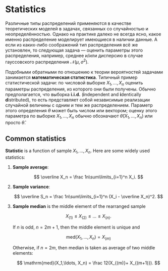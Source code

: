 # Statistics

Различные типы распределений применяются в качестве теоретических моделей в задачах, связанных со случайностью и неопределённостью. Однако на практике далеко не всегда ясно, какое именно распределение моделирует имеющиеся в наличии данные. А если из каких-либо соображений тип распределения всё же установлен, то следующая задача — оценить параметры этого распределения, например, среднее и/или дисперсию в случае гауссовского распределения $\mathcal N(\mu, \sigma^2)$.

Подобными обратными по отношению к теории вероятностей задачами занимается **математическая статистика**. Типичный пример статистической задачи: по числовой выборке $X_1, \ldots, X_n$ оценить параметры распределения, из которого они были получены. Обычно предполагается, что выборка **i.i.d.** (**i**ndependent and **i**dentically **d**istributed), то есть представляет собой независимые реализации случайной величины с одним и тем же распределением. Параметр этого определения $\theta$ может быть числом или вектором; оценку этого параметра по выборке $X_1, \ldots, X_n$ обычно обозначают $\widehat \theta(X_1, \ldots, X_n)$ или просто $\widehat \theta$.

## Common statistics

**Statistic** is a function of sample $X_1, \ldots, X_n$. Here are some widely used statistics:

1. **Sample average**:

    $$
        \overline X_n = \frac 1n\sum\limits_{i=1}^n X_i.
    $$

2. **Sample variance**:

    $$
        \overline S_n = \frac 1n\sum\limits_{i=1}^n (X_i - \overline X_n)^2.
    $$

3. **Sample median** is the middle element of the rearranged sample

    $$
        X_{(1)} \leqslant X_{(2)} \leqslant \ldots \leqslant X_{(n)}.
    $$

    If $n$ is odd, $n=2m+1$, then the middle element is unique and 

    $$
    \mathrm{med}(X_1,\ldots, X_n) = X_{(m)}
    $$

    Otherwise, if $n=2m$, then median is taken as average of two middle elements:

    $$
    \mathrm{med}(X_1,\ldots, X_n) = \frac 12(X_{(m)}+ X_{(m+1)}).
    $$
